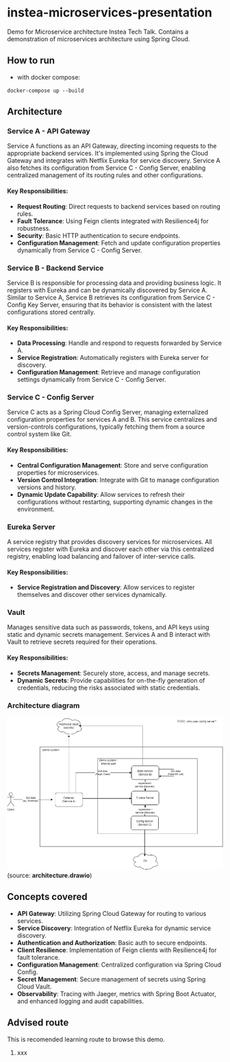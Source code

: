 # instea-microservices-presentation
Demo for Microservice architecture Instea Tech Talk. Contains a demonstration of microservices architecture using Spring Cloud.

## How to run
- with docker compose:
```
docker-compose up --build
```


## Architecture
### Service A - API Gateway
Service A functions as an API Gateway, directing incoming requests to the appropriate backend services.
It's implemented using Spring the Cloud Gateway and integrates with Netflix Eureka for service discovery. Service A also fetches its configuration from Service C - Config Server, enabling centralized management of its routing rules and other configurations.

#### Key Responsibilities:
- **Request Routing**: Direct requests to backend services based on routing rules.
- **Fault Tolerance**: Using Feign clients integrated with Resilience4j for robustness.
- **Security**: Basic HTTP authentication to secure endpoints.
- **Configuration Management**: Fetch and update configuration properties dynamically from Service C - Config Server.

### Service B - Backend Service
Service B is responsible for processing data and providing business logic. It registers with Eureka and can be dynamically discovered by Service A. Similar to Service A, Service B retrieves its configuration from Service C - Config Key Server, ensuring that its behavior is consistent with the latest configurations stored centrally.

#### Key Responsibilities:
- **Data Processing**: Handle and respond to requests forwarded by Service A.
- **Service Registration**: Automatically registers with Eureka server for discovery.
- **Configuration Management**: Retrieve and manage configuration settings dynamically from Service C - Config Server.

### Service C - Config Server
Service C acts as a Spring Cloud Config Server, managing externalized configuration properties for services A and B. This service centralizes and version-controls configurations, typically fetching them from a source control system like Git.

#### Key Responsibilities:
- **Central Configuration Management**: Store and serve configuration properties for microservices.
- **Version Control Integration**: Integrate with Git to manage configuration versions and history.
- **Dynamic Update Capability**: Allow services to refresh their configurations without restarting, supporting dynamic changes in the environment.

### Eureka Server
A service registry that provides discovery services for microservices. All services register with Eureka and discover each other via this centralized registry, enabling load balancing and failover of inter-service calls.

#### Key Responsibilities:
- **Service Registration and Discovery**: Allow services to register themselves and discover other services dynamically.

### Vault
Manages sensitive data such as passwords, tokens, and API keys using static and dynamic secrets management. Services A and B interact with Vault to retrieve secrets required for their operations.

#### Key Responsibilities:
- **Secrets Management**: Securely store, access, and manage secrets.
- **Dynamic Secrets**: Provide capabilities for on-the-fly generation of credentials, reducing the risks associated with static credentials.

### Architecture diagram
![](architecture.png)
(source: **architecture.drawio**)

## Concepts covered
- **API Gateway**: Utilizing Spring Cloud Gateway for routing to various services.
- **Service Discovery**: Integration of Netflix Eureka for dynamic service discovery.
- **Authentication and Authorization**: Basic auth to secure endpoints.
- **Client Resilience**: Implementation of Feign clients with Resilience4j for fault tolerance.
- **Configuration Management**: Centralized configuration via Spring Cloud Config.
- **Secret Management**: Secure management of secrets using Spring Cloud Vault.
- **Observability**: Tracing with Jaeger, metrics with Spring Boot Actuator, and enhanced logging and audit capabilities.

## Advised route
This is recomended learning route to browse this demo.

1. xxx
